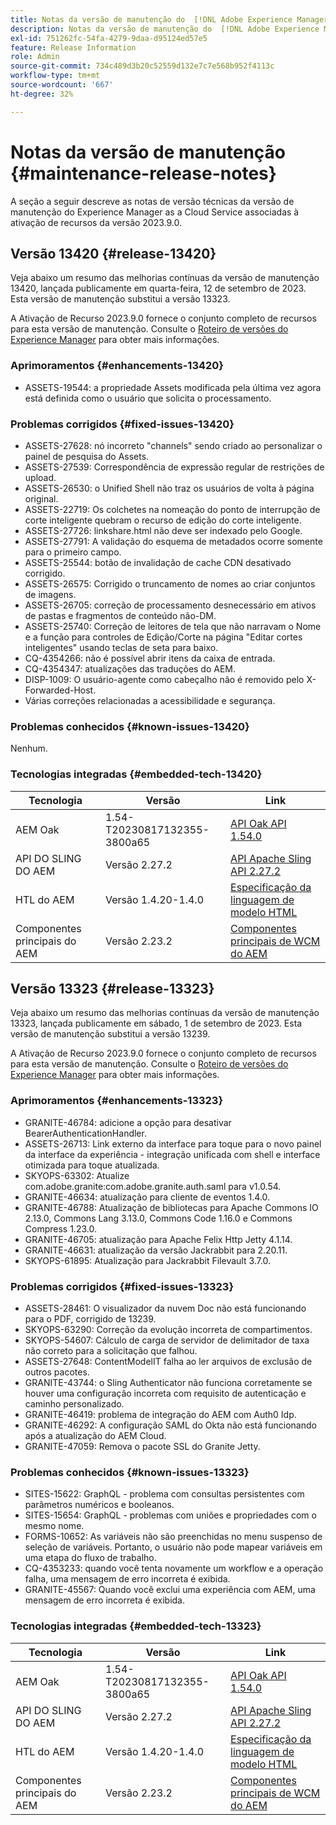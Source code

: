 ```yaml
---
title: Notas da versão de manutenção do  [!DNL Adobe Experience Manager]  as a Cloud Service associada à ativação de recurso 2023.9.0.
description: Notas da versão de manutenção do  [!DNL Adobe Experience Manager]  as a Cloud Service associada à ativação de recurso 2023.9.0.
exl-id: 751262fc-54fa-4279-9daa-d95124ed57e5
feature: Release Information
role: Admin
source-git-commit: 734c489d3b20c52559d132e7c7e568b952f4113c
workflow-type: tm+mt
source-wordcount: '667'
ht-degree: 32%

---
```


# Notas da versão de manutenção {#maintenance-release-notes}

A seção a seguir descreve as notas de versão técnicas da versão de manutenção do Experience Manager as a Cloud Service associadas à ativação de recursos da versão 2023.9.0.

## Versão 13420 {#release-13420}

Veja abaixo um resumo das melhorias contínuas da versão de manutenção 13420, lançada publicamente em quarta-feira, 12 de setembro de 2023. Esta versão de manutenção substitui a versão 13323.

A Ativação de Recurso 2023.9.0 fornece o conjunto completo de recursos para esta versão de manutenção. Consulte o [Roteiro de versões do Experience Manager](https://experienceleague.adobe.com/docs/experience-manager-release-information/aem-release-updates/update-releases-roadmap.html?lang=pt-BR) para obter mais informações.

### Aprimoramentos {#enhancements-13420}

- ASSETS-19544: a propriedade Assets modificada pela última vez agora está definida como o usuário que solicita o processamento.

### Problemas corrigidos {#fixed-issues-13420}

- ASSETS-27628: nó incorreto &quot;channels&quot; sendo criado ao personalizar o painel de pesquisa do Assets.
- ASSETS-27539: Correspondência de expressão regular de restrições de upload.
- ASSETS-26530: o Unified Shell não traz os usuários de volta à página original.
- ASSETS-22719: Os colchetes na nomeação do ponto de interrupção de corte inteligente quebram o recurso de edição do corte inteligente.
- ASSETS-27726: linkshare.html não deve ser indexado pelo Google.
- ASSETS-27791: A validação do esquema de metadados ocorre somente para o primeiro campo.
- ASSETS-25544: botão de invalidação de cache CDN desativado corrigido.
- ASSETS-26575: Corrigido o truncamento de nomes ao criar conjuntos de imagens.
- ASSETS-26705: correção de processamento desnecessário em ativos de pastas e fragmentos de conteúdo não-DM.
- ASSETS-25740: Correção de leitores de tela que não narravam o Nome e a função para controles de Edição/Corte na página &quot;Editar cortes inteligentes&quot; usando teclas de seta para baixo.
- CQ-4354266: não é possível abrir itens da caixa de entrada.
- CQ-4354347: atualizações das traduções do AEM.
- DISP-1009: O usuário-agente como cabeçalho não é removido pelo X-Forwarded-Host.
- Várias correções relacionadas a acessibilidade e segurança.

### Problemas conhecidos {#known-issues-13420}

Nenhum.

### Tecnologias integradas {#embedded-tech-13420}

| Tecnologia | Versão | Link |
|---|---|---|
| AEM Oak | 1.54-T20230817132355-3800a65 | [API Oak API 1.54.0](https://www.javadoc.io/doc/org.apache.jackrabbit/oak-api/1.54.0/index.html) |
| API DO SLING DO AEM | Versão 2.27.2 | [API Apache Sling API 2.27.2](https://www.javadoc.io/doc/org.apache.sling/org.apache.sling.api/latest/index.html) |
| HTL do AEM | Versão 1.4.20-1.4.0 | [Especificação da linguagem de modelo HTML](https://github.com/adobe/htl-spec) |
| Componentes principais do AEM | Versão 2.23.2 | [Componentes principais de WCM do AEM](https://github.com/adobe/aem-core-wcm-components) |

## Versão 13323 {#release-13323}

Veja abaixo um resumo das melhorias contínuas da versão de manutenção 13323, lançada publicamente em sábado, 1 de setembro de 2023. Esta versão de manutenção substitui a versão 13239.

A Ativação de Recurso 2023.9.0 fornece o conjunto completo de recursos para esta versão de manutenção. Consulte o [Roteiro de versões do Experience Manager](https://experienceleague.adobe.com/docs/experience-manager-release-information/aem-release-updates/update-releases-roadmap.html?lang=pt-BR) para obter mais informações.

### Aprimoramentos {#enhancements-13323}

- GRANITE-46784: adicione a opção para desativar BearerAuthenticationHandler.
- ASSETS-26713: Link externo da interface para toque para o novo painel da interface da experiência - integração unificada com shell e interface otimizada para toque atualizada.
- SKYOPS-63302: Atualize com.adobe.granite:com.adobe.granite.auth.saml para v1.0.54.
- GRANITE-46634: atualização para cliente de eventos 1.4.0.
- GRANITE-46788: Atualização de bibliotecas para Apache Commons IO 2.13.0, Commons Lang 3.13.0, Commons Code 1.16.0 e Commons Compress 1.23.0.
- GRANITE-46705: atualização para Apache Felix Http Jetty 4.1.14.
- GRANITE-46631: atualização da versão Jackrabbit para 2.20.11.
- SKYOPS-61895: Atualização para Jackrabbit Filevault 3.7.0.

### Problemas corrigidos {#fixed-issues-13323}

- ASSETS-28461: O visualizador da nuvem Doc não está funcionando para o PDF, corrigido de 13239.
- SKYOPS-63290: Correção da evolução incorreta de compartimentos.
- SKYOPS-54607: Cálculo de carga de servidor de delimitador de taxa não correto para a solicitação que falhou.
- ASSETS-27648: ContentModelIT falha ao ler arquivos de exclusão de outros pacotes.
- GRANITE-43744: o Sling Authenticator não funciona corretamente se houver uma configuração incorreta com requisito de autenticação e caminho personalizado.
- GRANITE-46419: problema de integração do AEM com Auth0 Idp.
- GRANITE-46292: A configuração SAML do Okta não está funcionando após a atualização do AEM Cloud.
- GRANITE-47059: Remova o pacote SSL do Granite Jetty.

### Problemas conhecidos {#known-issues-13323}

- SITES-15622: GraphQL - problema com consultas persistentes com parâmetros numéricos e booleanos.
- SITES-15654: GraphQL - problemas com uniões e propriedades com o mesmo nome.
- FORMS-10652: As variáveis não são preenchidas no menu suspenso de seleção de variáveis. Portanto, o usuário não pode mapear variáveis em uma etapa do fluxo de trabalho.
- CQ-4353233: quando você tenta novamente um workflow e a operação falha, uma mensagem de erro incorreta é exibida.
- GRANITE-45567: Quando você exclui uma experiência com AEM, uma mensagem de erro incorreta é exibida.

### Tecnologias integradas {#embedded-tech-13323}

| Tecnologia | Versão | Link |
|---|---|---|
| AEM Oak | 1.54-T20230817132355-3800a65 | [API Oak API 1.54.0](https://www.javadoc.io/doc/org.apache.jackrabbit/oak-api/1.54.0/index.html) |
| API DO SLING DO AEM | Versão 2.27.2 | [API Apache Sling API 2.27.2](https://www.javadoc.io/doc/org.apache.sling/org.apache.sling.api/latest/index.html) |
| HTL do AEM | Versão 1.4.20-1.4.0 | [Especificação da linguagem de modelo HTML](https://github.com/adobe/htl-spec) |
| Componentes principais do AEM | Versão 2.23.2 | [Componentes principais de WCM do AEM](https://github.com/adobe/aem-core-wcm-components) |
